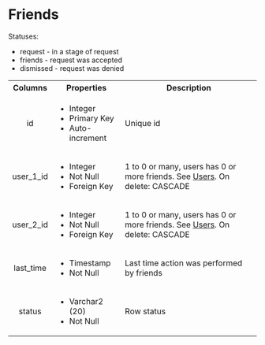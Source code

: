 # Friends

<style>
tr > td:first-of-type {
  text-align: center;
}
</style>

Statuses:

- request - in a stage of request
- friends - request was accepted
- dismissed - request was denied

<table>
  <tr>
    <th>Columns</th>
    <th>Properties</th>
    <th>Description</th>
  </tr>
  <tr>
    <td>id</td>
    <td>
      <ul>
        <li>Integer</li>
        <li>Primary Key</li>
        <li>Auto-increment</li>
      </ul>
    </td>
    <td>Unique id</td>
  </tr>
  <tr>
    <td>user_1_id</td>
    <td>
      <ul>
        <li>Integer</li>
        <li>Not Null</li>
        <li>Foreign Key</li>
      </ul>
    </td>
    <td>1 to 0 or many, users has 0 or more friends. See <a href="./01_Users.md">Users</a>. On delete: CASCADE</td>
  </tr>
  <tr>
    <td>user_2_id</td>
    <td>
      <ul>
        <li>Integer</li>
        <li>Not Null</li>
        <li>Foreign Key</li>
      </ul>
    </td>
    <td>1 to 0 or many, users has 0 or more friends. See <a href="./01_Users.md">Users</a>. On delete: CASCADE</td>
  </tr>
  <tr>
    <td>last_time</td>
    <td>
      <ul>
        <li>Timestamp</li>
        <li>Not Null</li>
      </ul>
    </td>
    <td>Last time action was performed by friends</td>
  </tr>
  <tr>
    <td>status</td>
    <td>
      <ul>
        <li>Varchar2 (20)</li>
        <li>Not Null</li>
      </ul>
    </td>
    <td>Row status</td>
  </tr>
</table>
